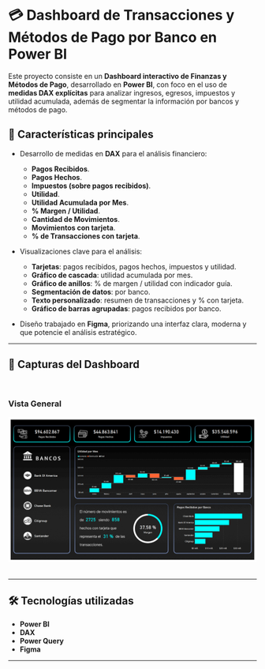 # 💳 Dashboard de Transacciones y Métodos de Pago por Banco en Power BI  

Este proyecto consiste en un **Dashboard interactivo de Finanzas y Métodos de Pago**, desarrollado en **Power BI**, con foco en el uso de **medidas DAX explícitas** para analizar ingresos, egresos, impuestos y utilidad acumulada, además de segmentar la información por bancos y métodos de pago.  

## 🚀 Características principales  

- Desarrollo de medidas en **DAX** para el análisis financiero:  
  - **Pagos Recibidos**.  
  - **Pagos Hechos**.  
  - **Impuestos (sobre pagos recibidos)**.  
  - **Utilidad**.  
  - **Utilidad Acumulada por Mes**.  
  - **% Margen / Utilidad**.  
  - **Cantidad de Movimientos**.  
  - **Movimientos con tarjeta**.  
  - **% de Transacciones con tarjeta**.  

- Visualizaciones clave para el análisis:  
  - **Tarjetas**: pagos recibidos, pagos hechos, impuestos y utilidad.  
  - **Gráfico de cascada**: utilidad acumulada por mes.  
  - **Gráfico de anillos**: % de margen / utilidad con indicador guía.  
  - **Segmentación de datos**: por banco.  
  - **Texto personalizado**: resumen de transacciones y % con tarjeta.  
  - **Gráfico de barras agrupadas**: pagos recibidos por banco.  

- Diseño trabajado en **Figma**, priorizando una interfaz clara, moderna y que potencie el análisis estratégico.  

---

## 📸 Capturas del Dashboard  
<br>

###  Vista General
<img width="800" alt="Vista General" src="./Vistas/General.png" />
<br>
<br>

---

## 🛠️ Tecnologías utilizadas  
- **Power BI**  
- **DAX**  
- **Power Query**  
- **Figma**  

---
